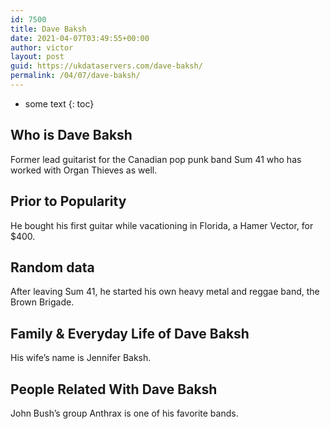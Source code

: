 ```yaml
---
id: 7500
title: Dave Baksh
date: 2021-04-07T03:49:55+00:00
author: victor
layout: post
guid: https://ukdataservers.com/dave-baksh/
permalink: /04/07/dave-baksh/
---
```


* some text
{: toc}


## Who is Dave Baksh



Former lead guitarist for the Canadian pop punk band Sum 41 who has worked with Organ Thieves as well.

                
                
                
## Prior to Popularity



He bought his first guitar while vacationing in Florida, a Hamer Vector, for $400.

                
                
                
## Random data



After leaving Sum 41, he started his own heavy metal and reggae band, the Brown Brigade.

                
                
                
## Family & Everyday Life of Dave Baksh



His wife&#8217;s name is Jennifer Baksh.

                
                
                
## People Related With Dave Baksh



John Bush&#8217;s group Anthrax is one of his favorite bands.

                
              
            
          
          
          